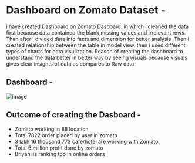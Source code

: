 # Dashboard on Zomato Dataset -
i have created Dashboard on Zomato Dasboard. in which i cleaned the data first because data contained the blank,missing values and irrelevant rows. 
Than after i divided data into facts and dimension for better analysis. Then i created relationship between the table in model view. 
then i used different types of charts for data visulization. Reason of creating the dashboard to understand the data better in better 
way by seeing visuals because visuals gives clear insights of data as compares to Raw data.

## Dashboard - 
![image](https://github.com/user-attachments/assets/66f32db3-364d-449b-b702-ebbc1b3c1e5a)

## Outcome of creating the Dasboard -
- Zomato working in 88 location
- Total 7822 order placed by user in zomato
- 3 lakh 16 thousand 773 cafe/hotel are working with Zomato
- Total 5 million profit done by zomato
- Briyani is ranking top in online orders







